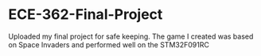 # ECE-362-Final-Project
Uploaded my final project for safe keeping. The game I created was based on Space Invaders and performed well on the STM32F091RC
